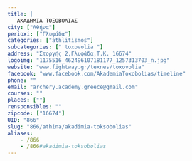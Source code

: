 ```yaml
---
title: |
   ΑΚΑΔΗΜΙΑ ΤΟΞΟΒΟΛΙΑΣ
city: ["Αθήνα"]
perioxi: ["Γλυφάδα"]
categories: ["athlitismos"]
subcategories: [" toxovolia "]
address: "Στοργής 2,Γλυφάδα,Τ.Κ. 16674"
logoimg: "1175516_462496107181177_1257313703_n.jpg"
website: "www.fightway.gr/texnes/toxovolia"
facebook: "www.facebook.com/AkademiaToxobolias/timeline"
phone: ""
email: "archery.academy.greece@gmail.com"
courses: ""
places: [""]
rensponsibles: ""
zipcode: ["16674"]
UID: "866"
slug: "866/athina/akadimia-toksobolias"
aliases:
    - /866
    - /866#akadimia-toksobolias
---
```


